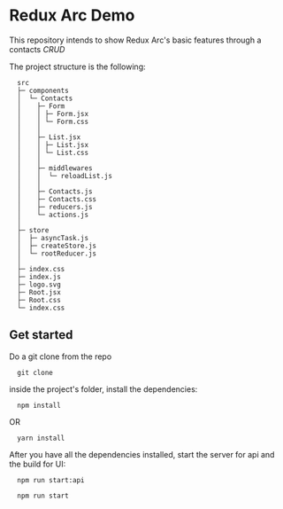 # Redux Arc Demo

This repository intends to show Redux Arc's basic features through a  contacts *CRUD*

The project structure is the following:

```
  src
  ├─ components
  │  └─ Contacts
  │    ├─ Form
  │    │ ├─ Form.jsx
  │    │ └─ Form.css
  │    │
  │    ├─ List.jsx
  │    │ ├─ List.jsx
  │    │ └─ List.css
  │    │
  │    ├─ middlewares
  │    │  └─ reloadList.js
  │    │
  │    ├─ Contacts.js
  │    ├─ Contacts.css
  │    ├─ reducers.js
  │    └─ actions.js
  │
  ├─ store
  │  ├─ asyncTask.js
  │  ├─ createStore.js
  │  └─ rootReducer.js
  │
  ├─ index.css
  ├─ index.js
  ├─ logo.svg
  ├─ Root.jsx
  ├─ Root.css
  └─ index.css
```


## Get started

Do a git clone from the repo

```
  git clone
```

inside the project's folder, install the dependencies:

```
  npm install
```

OR

```
  yarn install
```


After you have all the dependencies installed, start the server for api and the build for UI:

```
  npm run start:api

  npm run start
```
